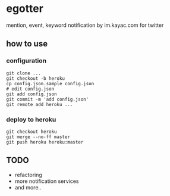# egotter

mention, event, keyword notification by im.kayac.com for twitter

## how to use

### configuration

```
git clone ...
git checkout -b heroku
cp config.json.sample config.json
# edit config.json
git add config.json
git commit -m 'add config.json'
git remote add heroku ...
```

### deploy to heroku

```
git checkout heroku
git merge --no-ff master
git push heroku heroku:master
```
## TODO

* refactoring
* more notification services
* and more..
